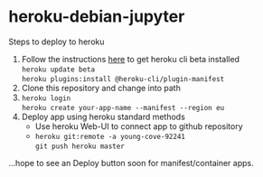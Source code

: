 # heroku-debian-jupyter

Steps to deploy to heroku

1. Follow the instructions
   [here](https://devcenter.heroku.com/articles/buildpack-builds-heroku-yml)
   to get heroku cli beta installed  
   `heroku update beta`  
   `heroku plugins:install @heroku-cli/plugin-manifest`
2. Clone this repository and change into path
3. `heroku login`  
   `heroku create your-app-name --manifest --region eu`
4. Deploy app using heroku standard methods
   - Use heroku Web-UI to connect app to github repository
   - `heroku git:remote -a young-cove-92241`  
     `git push heroku master`


...hope to see an Deploy button soon for manifest/container apps.
